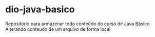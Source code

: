 # dio-java-basico
Repositório para armazenar todo conteúdo do curso de Java Básico
Alterando conteudo de um arquivo de forma local